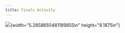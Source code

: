 ```yaml
---
title: Finals Activity
---
```


![](vertopal_8af6238e2c654d008253575e47889751/media/image1.jpeg){width="5.2858650481189855in"
height="8.1875in"}
